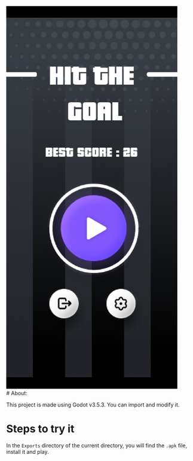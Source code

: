 <div styles="height: 100px;"><img src="/Assets/htg1.jpg" styles="width: 100%; height: 100%;"></div>
# About:

This project is made using Godot v3.5.3. You can import and modify it.

# Steps to try it

In the ```Exports``` directory of the current directory, you will find the ```.apk``` file, install it and play.

